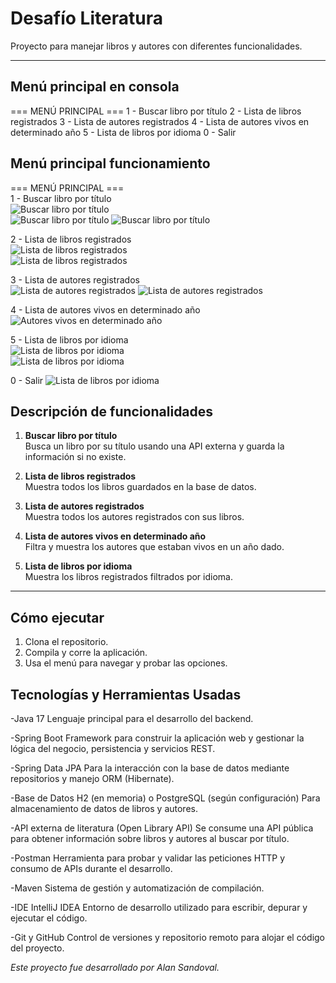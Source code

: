 # Desafío Literatura

Proyecto para manejar libros y autores con diferentes funcionalidades.

---

## Menú principal en consola
=== MENÚ PRINCIPAL ===
1 - Buscar libro por título
2 - Lista de libros registrados
3 - Lista de autores registrados
4 - Lista de autores vivos en determinado año
5 - Lista de libros por idioma
0 - Salir

## Menú principal funcionamiento 

=== MENÚ PRINCIPAL ===  
1 - Buscar libro por título  
![Buscar libro por título](src/main/resources/images/menu1-1.png)  
![Buscar libro por título](src/main/resources/images/menu1-2.png)
![Buscar libro por título](src/main/resources/images/menu1-3.png)

2 - Lista de libros registrados  
![Lista de libros registrados](src/main/resources/images/menu2-1.png)  
![Lista de libros registrados](src/main/resources/images/menu2-2.png) 

3 - Lista de autores registrados  
![Lista de autores registrados](src/main/resources/images/menu3-1.png) 
![Lista de autores registrados](src/main/resources/images/menu3-2.png)  

4 - Lista de autores vivos en determinado año  
![Autores vivos en determinado año](src/main/resources/images/menu4-1.png)  

5 - Lista de libros por idioma  
![Lista de libros por idioma](src/main/resources/images/menu5-1.png)  
![Lista de libros por idioma](src/main/resources/images/menu5-2.png) 

0 - Salir
![Lista de libros por idioma](src/main/resources/images/menu0-1.png) 


## Descripción de funcionalidades

1. **Buscar libro por título**  
Busca un libro por su título usando una API externa y guarda la información si no existe.

2. **Lista de libros registrados**  
Muestra todos los libros guardados en la base de datos.

3. **Lista de autores registrados**  
Muestra todos los autores registrados con sus libros.

4. **Lista de autores vivos en determinado año**  
Filtra y muestra los autores que estaban vivos en un año dado.

5. **Lista de libros por idioma**  
Muestra los libros registrados filtrados por idioma.

---

## Cómo ejecutar

1. Clona el repositorio.  
2. Compila y corre la aplicación.  
3. Usa el menú para navegar y probar las opciones.

## Tecnologías y Herramientas Usadas
-Java 17
Lenguaje principal para el desarrollo del backend.

-Spring Boot
Framework para construir la aplicación web y gestionar la lógica del negocio, persistencia y servicios REST.

-Spring Data JPA
Para la interacción con la base de datos mediante repositorios y manejo ORM (Hibernate).

-Base de Datos H2 (en memoria) o PostgreSQL (según configuración)
Para almacenamiento de datos de libros y autores.

-API externa de literatura (Open Library API)
Se consume una API pública para obtener información sobre libros y autores al buscar por título.

-Postman
Herramienta para probar y validar las peticiones HTTP y consumo de APIs durante el desarrollo.

-Maven
Sistema de gestión y automatización de compilación.

-IDE IntelliJ IDEA
Entorno de desarrollo utilizado para escribir, depurar y ejecutar el código.

-Git y GitHub
Control de versiones y repositorio remoto para alojar el código del proyecto.


*Este proyecto fue desarrollado por Alan Sandoval.*

